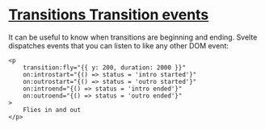 # [Transitions  Transition events](https://svelte.dev/tutorial/transition-events)

It can be useful to know when transitions are beginning and ending. Svelte dispatches events that you can listen to like any other DOM event:

```svelte
<p
	transition:fly="{{ y: 200, duration: 2000 }}"
	on:introstart="{() => status = 'intro started'}"
	on:outrostart="{() => status = 'outro started'}"
	on:introend="{() => status = 'intro ended'}"
	on:outroend="{() => status = 'outro ended'}"
>
	Flies in and out
</p>
```